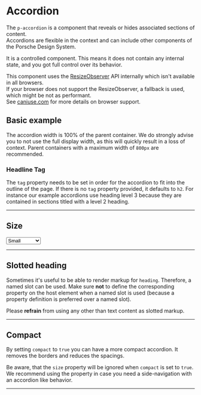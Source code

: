 # Accordion

The `p-accordion` is a component that reveals or hides associated sections of content.  
Accordions are flexible in the context and can include other components of the Porsche Design System.

It is a controlled component.
This means it does not contain any internal state, and you got full control over its behavior.

<p-inline-notification heading="Important note" state="warning" persistent="true">
  This component uses the <a href="https://developer.mozilla.org/en-US/docs/Web/API/ResizeObserver" target="_blank">ResizeObserver</a> API internally which isn't available in all browsers.<br>
  If your browser does not support the ResizeObserver, a fallback is used, which might be not as performant.<br>
  See <a href="https://caniuse.com/resizeobserver" target="_blank">caniuse.com</a> for more details on browser support.  
</p-inline-notification>

<TableOfContents></TableOfContents>

## Basic example

<Playground :frameworkMarkup="codeExample" :config="config" :markup="basic"></Playground>

The accordion width is 100% of the parent container.
We do strongly advise you to not use the full display width, as this will quickly result in a loss of context.
Parent containers with a maximum width of `800px` are recommended.

### Headline Tag

The `tag` property needs to be set in order for the accordion to fit into the outline of the page. If there is no `tag` property provided, it defaults to `h2`.
For instance our example accordions use heading level 3 because they are contained in sections titled with a level 2 heading.

---

## Size

<Playground :markup="sizeMarkup" :config="config">
  <select v-model="size">
    <option disabled>Select size</option>
    <option value="small">Small</option>
    <option value="medium">Medium</option>
    <option value="responsive">Responsive</option>
  </select>
</Playground>

---

## Slotted heading
Sometimes it's useful to be able to render markup for `heading`. Therefore, a named slot can be used. Make sure **not** to define
the corresponding property on the host element when a named slot is used (because a property definition is preferred over a named slot).

Please **refrain** from using any other than text content as slotted markup.

<Playground :markup="slottedMarkup" :config="config"></Playground>

---

## Compact

By setting `compact` to `true` you can have a more compact accordion.
It removes the borders and reduces the spacings.

Be aware, that the `size` property will be ignored when `compact` is set to `true`.
We recommend using the property in case you need a side-navigation with an accordion like behavior.

<Playground :markup="compactMarkup" :config="config"></Playground>

---

<script lang="ts">
import Vue from 'vue';
import Component from 'vue-class-component';
import { getAccordionCodeSamples } from '@porsche-design-system/shared';
  
@Component
export default class Code extends Vue {
  config = { themeable: true };

  codeExample = getAccordionCodeSamples();

  size = 'small';
  content= `<p-text>
    Lorem ipsum dolor sit amet, consetetur sadipscing elitr, sed diam nonumy eirmod tempor invidunt ut labore et dolore magna aliquyam erat,
    sed diam voluptua. At vero eos et accusam et justo duo dolores et ea rebum.
  </p-text>`;
    
  get basic() {      
    return `<p-accordion heading="Some Heading" tag="h3">
  ${this.content}
</p-accordion>
<p-accordion heading="Some Heading" tag="h3">
  ${this.content}
</p-accordion>`;
    }
  
  get sizeMarkup() {
    const size = this.size  === 'responsive' ? "{ base: 'small', l: 'medium' }": "${this.size}";
    return `<p-accordion heading="Some Heading" tag="h3" size="${size}">
  ${this.content}
</p-accordion>
<p-accordion heading="Some Heading" tag="h3" ${size}>
  ${this.content}
</p-accordion>`;
    }  

  get slottedMarkup(){
    return `<p-accordion tag="h3">
  <span slot="heading">Some slotted heading</span>
  ${this.content}
</p-accordion>
<p-accordion tag="h3">
  <span slot="heading">Some slotted heading</span>
  ${this.content}
</p-accordion>`;
    }

  get compactMarkup() {      
    return `<div style="max-width: 400px">
  <p-accordion heading="Some Heading" tag="h3" compact="true">
    <p-link-pure href="https://www.porsche.com" icon="none">Some label</p-link-pure>
  </p-accordion>
  <p-accordion heading="Some Heading" tag="h3" compact="true">
    <p-link-pure href="https://www.porsche.com" icon="none">Some label</p-link-pure>
  </p-accordion>
</div>`;
    }
 
  mounted() {
    /* initially update accordion with open attribute in playground */
    this.registerEvents();
  
    /* theme switch needs to register event listeners again */
    const themeTabs = this.$el.querySelectorAll('.playground > p-tabs-bar');
    themeTabs.forEach(tab => tab.addEventListener('tabChange', () => {
      this.registerEvents();
    }));
  }
  
  updated(){
    this.registerEvents();
  }
  
  registerEvents() {
    const accordions = this.$el.querySelectorAll('.playground .demo p-accordion');
    accordions.forEach(accordionEl => accordionEl.addEventListener('accordionChange', (e) => (e.target.open = e.detail.open)));
  }
}
</script>
